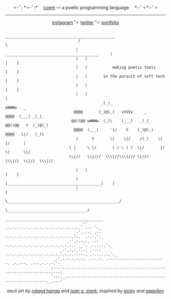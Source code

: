 <p align="center">✧･ﾟ: *✧･ﾟ:* 　<a href="https://github.com/coem-lang">coem</a> — a poetic programming language　 *:･ﾟ✧*:･ﾟ✧</p>

---

<p align="center"><a href="https://instagram.com/kayserifserif">instagram</a> ˚✧ <a href="https://twitter.com/bookwormgirl910">twitter</a> ˚✧ <a href="https://whykatherine.github.io">portfolio</a></p>

```
                                 ________________________________________________
                                /                                                \
                               |    _________________________________________     |
                               |   |                                         |    |
                               |   |           making poetic tools           |    |
                               |   |       in the pursuit of soft tech       |    |
                               |   |                                         |    |
                               |   |        _                                     |
                                          _(_)_                          wWWWw   _
                              @@@@       (_)@(_)   vVVVv     _     @@@@  (___) _(_)_
                             @@()@@ wWWWw  (_)\    (___)   _(_)_  @@()@@   Y  (_)@(_)
                              @@@@  (___)     `|/    Y    (_)@(_)  @@@@   \|/   (_)\
                               /      Y       \|    \|/    /(_)    \|      |/      |
                            \ |     \ |/       | / \ | /  \|/       |/    \|      \|/
                            \\|//   \\|///  \\\|//\\\|/// \|///  \\\|//  \\|//  \\\|// 
                    
                               |   |                                         |    |
                               |   |_________________________________________|    |
                               |                                                  |
                                \_________________________________________________/
                                       \___________________________________/
                                    ___________________________________________
                                 _-'    .-.-.-.-.-.-.-.-.-.-.-.-.-.-.-.-.  --- `-_
                              _-'.-.-. .---.-.-.-.-.-.-.-.-.-.-.-.-.-.-.--.  .-.-.`-_
                           _-'.-.-.-. .---.-.-.-.-.-.-.-.-.-.-.-.-.-.-.-`__`. .-.-.-.`-_
                        _-'.-.-.-.-. .-----.-.-.-.-.-.-.-.-.-.-.-.-.-.-.-----. .-.-.-.-.`-_
                     _-'.-.-.-.-.-. .---.-. .-------------------------. .-.---. .---.-.-.-.`-_
                    :-------------------------------------------------------------------------:
                    `---._.-------------------------------------------------------------._.---'
```

<p align="center"><i>ascii art by <a href="https://www.asciiart.eu/computers/computers">roland hangg</a> and <a href="https://www.asciiart.eu/plants/flowers">joan g. stark</a>; inspired by <a href="https://github.com/jackyzha0">jacky</a> and <a href="https://twitter.com/pppollen/status/1552628948797952000">pppollen</a></p>
